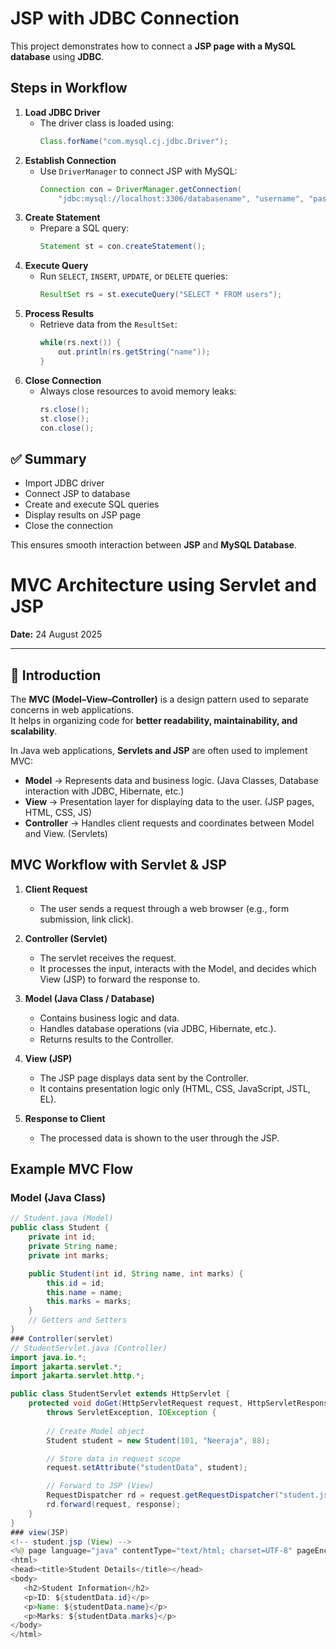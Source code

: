 # JSP with JDBC Connection  

This project demonstrates how to connect a **JSP page with a MySQL database** using **JDBC**.  
##  Steps in Workflow
1. **Load JDBC Driver**  
   - The driver class is loaded using:  
     ```java
     Class.forName("com.mysql.cj.jdbc.Driver");
     ```
2. **Establish Connection**  
   - Use `DriverManager` to connect JSP with MySQL:  
     ```java
     Connection con = DriverManager.getConnection(
         "jdbc:mysql://localhost:3306/databasename", "username", "password");
     ```
3. **Create Statement**  
   - Prepare a SQL query:  
     ```java
     Statement st = con.createStatement();
     ```
4. **Execute Query**  
   - Run `SELECT`, `INSERT`, `UPDATE`, or `DELETE` queries:  
     ```java
     ResultSet rs = st.executeQuery("SELECT * FROM users");
     ```
5. **Process Results**  
   - Retrieve data from the `ResultSet`:  
     ```java
     while(rs.next()) {
         out.println(rs.getString("name"));
     }
6. **Close Connection**  
   - Always close resources to avoid memory leaks:  
     ```java
     rs.close();
     st.close();
     con.close();
## ✅ Summary
- Import JDBC driver  
- Connect JSP to database  
- Create and execute SQL queries  
- Display results on JSP page  
- Close the connection  

This ensures smooth interaction between **JSP** and **MySQL Database**.

# MVC Architecture using Servlet and JSP

**Date:** 24 August 2025  

---

## 📌 Introduction  

The **MVC (Model–View–Controller)** is a design pattern used to separate concerns in web applications.  
It helps in organizing code for **better readability, maintainability, and scalability**.  

In Java web applications, **Servlets and JSP** are often used to implement MVC:  

- **Model** → Represents data and business logic. (Java Classes, Database interaction with JDBC, Hibernate, etc.)  
- **View** → Presentation layer for displaying data to the user. (JSP pages, HTML, CSS, JS)  
- **Controller** → Handles client requests and coordinates between Model and View. (Servlets)  

##  MVC Workflow with Servlet & JSP  

1. **Client Request**  
   - The user sends a request through a web browser (e.g., form submission, link click).  

2. **Controller (Servlet)**  
   - The servlet receives the request.  
   - It processes the input, interacts with the Model, and decides which View (JSP) to forward the response to.  

3. **Model (Java Class / Database)**  
   - Contains business logic and data.  
   - Handles database operations (via JDBC, Hibernate, etc.).  
   - Returns results to the Controller.  

4. **View (JSP)**  
   - The JSP page displays data sent by the Controller.  
   - It contains presentation logic only (HTML, CSS, JavaScript, JSTL, EL).  

5. **Response to Client**  
   - The processed data is shown to the user through the JSP.  
##  Example MVC Flow  

###  Model (Java Class)
```java
// Student.java (Model)
public class Student {
    private int id;
    private String name;
    private int marks;

    public Student(int id, String name, int marks) {
        this.id = id;
        this.name = name;
        this.marks = marks;
    }
    // Getters and Setters
}
### Controller(servlet)
// StudentServlet.java (Controller)
import java.io.*;
import jakarta.servlet.*;
import jakarta.servlet.http.*;

public class StudentServlet extends HttpServlet {
    protected void doGet(HttpServletRequest request, HttpServletResponse response) 
        throws ServletException, IOException {
        
        // Create Model object
        Student student = new Student(101, "Neeraja", 88);

        // Store data in request scope
        request.setAttribute("studentData", student);

        // Forward to JSP (View)
        RequestDispatcher rd = request.getRequestDispatcher("student.jsp");
        rd.forward(request, response);
    }
}
### view(JSP)
<!-- student.jsp (View) -->
<%@ page language="java" contentType="text/html; charset=UTF-8" pageEncoding="UTF-8"%>
<html>
<head><title>Student Details</title></head>
<body>
   <h2>Student Information</h2>
   <p>ID: ${studentData.id}</p>
   <p>Name: ${studentData.name}</p>
   <p>Marks: ${studentData.marks}</p>
</body>
</html>




